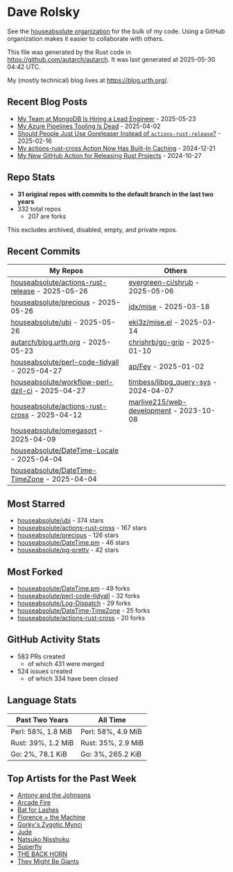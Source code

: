 
# Dave Rolsky

See the [houseabsolute organization](https://github.com/houseabsolute) for the
bulk of my code. Using a GitHub organization makes it easier to collaborate
with others.

This file was generated by the Rust code in
https://github.com/autarch/autarch. It was last generated at 2025-05-30 04:42 UTC.

My (mostly technical) blog lives at https://blog.urth.org/.

## Recent Blog Posts

- [My Team at MongoDB Is Hiring a Lead Engineer](https://blog.urth.org/2025/05/23/my-team-at-mongodb-is-hiring-a-lead-engineer/) - 2025-05-23
- [My Azure Pipelines Tooling Is Dead](https://blog.urth.org/2025/04/02/my-azure-pipelines-tooling-is-dead/) - 2025-04-02
- [Should People Just Use Goreleaser Instead of `actions-rust-release`?](https://blog.urth.org/2025/02/16/should-people-just-use-goreleaser-instead-of-actions-rust-release/) - 2025-02-16
- [My actions-rust-cross Action Now Has Built-In Caching](https://blog.urth.org/2024/12/21/my-actions-rust-cross-action-now-has-built-in-caching/) - 2024-12-21
- [My New GitHub Action for Releasing Rust Projects](https://blog.urth.org/2024/10/27/my-new-github-action-for-releasing-rust-projects/) - 2024-10-27


## Repo Stats
- **31 original repos with commits to the default branch in the last two years**
- 332 total repos
  - 207 are forks

This excludes archived, disabled, empty, and private repos.

## Recent Commits
| My Repos | Others |
|----------|--------|
| [houseabsolute/actions-rust-release](https://github.com/houseabsolute/actions-rust-release) - 2025-05-26              | [evergreen-ci/shrub](https://github.com/evergreen-ci/shrub) - 2025-05-06                |
| [houseabsolute/precious](https://github.com/houseabsolute/precious) - 2025-05-26              | [jdx/mise](https://github.com/jdx/mise) - 2025-03-18                |
| [houseabsolute/ubi](https://github.com/houseabsolute/ubi) - 2025-05-26              | [eki3z/mise.el](https://github.com/eki3z/mise.el) - 2025-03-14                |
| [autarch/blog.urth.org](https://github.com/autarch/blog.urth.org) - 2025-05-23              | [chrishrb/go-grip](https://github.com/chrishrb/go-grip) - 2025-01-10                |
| [houseabsolute/perl-code-tidyall](https://github.com/houseabsolute/perl-code-tidyall) - 2025-04-27              | [ap/Fey](https://github.com/ap/Fey) - 2025-01-02                |
| [houseabsolute/workflow-perl-dzil-ci](https://github.com/houseabsolute/workflow-perl-dzil-ci) - 2025-04-27              | [timbess/libpg_query-sys](https://github.com/timbess/libpg_query-sys) - 2024-04-07                |
| [houseabsolute/actions-rust-cross](https://github.com/houseabsolute/actions-rust-cross) - 2025-04-12              | [marlive215/web-development](https://github.com/marlive215/web-development) - 2023-10-08                |
| [houseabsolute/omegasort](https://github.com/houseabsolute/omegasort) - 2025-04-09              |                 |
| [houseabsolute/DateTime-Locale](https://github.com/houseabsolute/DateTime-Locale) - 2025-04-04              |                 |
| [houseabsolute/DateTime-TimeZone](https://github.com/houseabsolute/DateTime-TimeZone) - 2025-04-04              |                 |


## Most Starred
- [houseabsolute/ubi](https://github.com/houseabsolute/ubi) - 374 stars
- [houseabsolute/actions-rust-cross](https://github.com/houseabsolute/actions-rust-cross) - 167 stars
- [houseabsolute/precious](https://github.com/houseabsolute/precious) - 126 stars
- [houseabsolute/DateTime.pm](https://github.com/houseabsolute/DateTime.pm) - 46 stars
- [houseabsolute/pg-pretty](https://github.com/houseabsolute/pg-pretty) - 42 stars


## Most Forked
- [houseabsolute/DateTime.pm](https://github.com/houseabsolute/DateTime.pm) - 49 forks
- [houseabsolute/perl-code-tidyall](https://github.com/houseabsolute/perl-code-tidyall) - 32 forks
- [houseabsolute/Log-Dispatch](https://github.com/houseabsolute/Log-Dispatch) - 29 forks
- [houseabsolute/DateTime-TimeZone](https://github.com/houseabsolute/DateTime-TimeZone) - 25 forks
- [houseabsolute/actions-rust-cross](https://github.com/houseabsolute/actions-rust-cross) - 20 forks


## GitHub Activity Stats
- 583 PRs created
  - of which 431 were merged
- 524 issues created
  - of which 334 have been closed

## Language Stats
| Past Two Years        | All Time                |
|-----------------------|-------------------------|
| Perl: 58%, 1.8 MiB              | Perl: 58%, 4.9 MiB                |
| Rust: 39%, 1.2 MiB              | Rust: 35%, 2.9 MiB                |
| Go: 2%, 78.1 KiB              | Go: 3%, 265.2 KiB                |


## Top Artists for the Past Week
* [Antony and the Johnsons](https://musicbrainz.org/search?query=Antony%20and%20the%20Johnsons&amp;type=artist&amp;method=indexed)
* [Arcade Fire](https://musicbrainz.org/artist/52074ba6-e495-4ef3-9bb4-0703888a9f68)
* [Bat for Lashes](https://musicbrainz.org/artist/10000730-525f-4ed5-aaa8-92888f060f5f)
* [Florence + the Machine](https://musicbrainz.org/artist/5fee3020-513b-48c2-b1f7-4681b01db0c6)
* [Gorky&#39;s Zygotic Mynci](https://musicbrainz.org/artist/4015f3f8-2711-41de-b80b-4fee07373b12)
* [Jude](https://musicbrainz.org/search?query=Jude&amp;type=artist&amp;method=indexed)
* [Natsuko Nisshoku](https://musicbrainz.org/search?query=Natsuko%20Nisshoku&amp;type=artist&amp;method=indexed)
* [Superfly](https://musicbrainz.org/search?query=Superfly&amp;type=artist&amp;method=indexed)
* [THE BACK HORN](https://musicbrainz.org/artist/05f4fbf4-d01f-4dac-bd66-9613e4db8044)
* [They Might Be Giants](https://musicbrainz.org/artist/183d6ef6-e161-47ff-9085-063c8b897e97)

